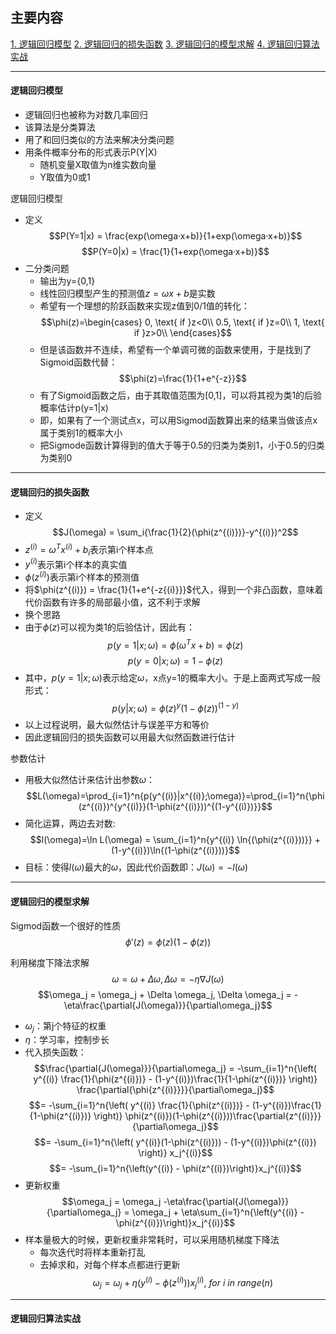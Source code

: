 ## 主要内容
[1. 逻辑回归模型](#1)
[2. 逻辑回归的损失函数](#2)
[3. 逻辑回归的模型求解](#3)
[4. 逻辑回归算法实战](#4)

---

<h4 id='1'>逻辑回归模型</h4>

- 逻辑回归也被称为对数几率回归
- 该算法是分类算法
- 用了和回归类似的方法来解决分类问题
- 用条件概率分布的形式表示P(Y|X)
    - 随机变量X取值为n维实数向量
    - Y取值为0或1

逻辑回归模型
- 定义
    $$P(Y=1|x) = \frac{exp(\omega·x+b)}{1+exp(\omega·x+b)}$$
    $$P(Y=0|x) = \frac{1}{1+exp(\omega·x+b)}$$
- 二分类问题
    - 输出为y={0,1}
    - 线性回归模型产生的预测值$z=\omega x+b$是实数
    - 希望有一个理想的阶跃函数来实现z值到0/1值的转化：
    $$\phi(z)=\begin{cases}
        0, \text{ if }z<0\\
        0.5, \text{ if }z=0\\
        1, \text{ if }z>0\\
    \end{cases}$$
    - 但是该函数并不连续，希望有一个单调可微的函数来使用，于是找到了Sigmoid函数代替：
    $$\phi(z)=\frac{1}{1+e^{-z}}$$
    - 有了Sigmoid函数之后，由于其取值范围为[0,1]，可以将其视为类1的后验概率估计p(y=1|x)
    - 即，如果有了一个测试点x，可以用Sigmod函数算出来的结果当做该点x属于类别1的概率大小
    - 把Sigmode函数计算得到的值大于等于0.5的归类为类别1，小于0.5的归类为类别0

---

<h4 id='2'>逻辑回归的损失函数</h4>

- 定义
    $$J(\omega) = \sum_i{\frac{1}{2}(\phi(z^{(i)})}-y^{(i)})^2$$
- $z^{(i)} = \omega^Tx^{(i)} + b_i$表示第i个样本点
- $y^{(i)}$表示第i个样本的真实值
- $\phi(z^{(i)})$表示第i个样本的预测值
- 将$\phi(z^{(i)}) = \frac{1}{1+e^{-z{(i)}}}$代入，得到一个非凸函数，意味着代价函数有许多的局部最小值，这不利于求解
- 换个思路
- 由于$\phi(z)$可以视为类1的后验估计，因此有：
    $$p(y=1|x;\omega)=\phi(\omega^Tx+b)=\phi(z)$$
    $$p(y=0|x;\omega)=1-\phi(z)$$
- 其中，$p(y=1|x;\omega)$表示给定$\omega$，x点y=1的概率大小。于是上面两式写成一般形式：
    $$p(y|x;\omega)=\phi(z)^y(1-\phi(z))^{(1-y)}$$
- 以上过程说明，最大似然估计与误差平方和等价
- 因此逻辑回归的损失函数可以用最大似然函数进行估计

参数估计
- 用极大似然估计来估计出参数$\omega$：
    $$L(\omega)=\prod_{i=1}^n{p(y^{(i)}|x^{(i)};\omega)}=\prod_{i=1}^n{\phi(z^{(i)})^{y^{(i)}}(1-\phi(z^{(i)}))^{(1-y^{(i)})}}$$
- 简化运算，两边去对数:
    $$l(\omega)=\ln L(\omega) = \sum_{i=1}^n{y^{(i)} \ln{(\phi(z^{(i)}))}} + (1-y^{(i)})\ln{(1-\phi(z^{(i)}))}$$
- 目标：使得$l(\omega)$最大的$\omega$，因此代价函数即：$J(\omega) = -l(\omega)$

---

<h4 id='3'>逻辑回归的模型求解</h4>

Sigmod函数一个很好的性质
    $$\phi'(z)=\phi(z)(1-\phi(z))$$

利用梯度下降法求解
    $$\omega = \omega + \Delta \omega, \Delta \omega = -\eta\nabla{J(\omega)}$$
    $$\omega_j = \omega_j + \Delta \omega_j, \Delta \omega_j = -\eta\frac{\partial{J(\omega)}}{\partial\omega_j}$$
- $\omega_j$：第j个特征的权重
- $\eta$：学习率，控制步长
- 代入损失函数：
    $$\frac{\partial{J(\omega)}}{\partial\omega_j} 
    = -\sum_{i=1}^n{\left(
        y^{(i)} \frac{1}{\phi(z^{(i)})}
        - (1-y^{(i)})\frac{1}{1-\phi(z^{(i)})}
        \right)}
        \frac{\partial{\phi{z^{(i)}}}}{\partial\omega_j}$$
    $$= -\sum_{i=1}^n{\left(
        y^{(i)} \frac{1}{\phi(z^{(i)})}
        - (1-y^{(i)})\frac{1}{1-\phi(z^{(i)})}
        \right)}
        \phi(z^{(i)})(1-\phi(z^{(i)}))\frac{\partial{z^{(i)}}}{\partial\omega_j}$$
    $$= -\sum_{i=1}^n{\left(
        y^{(i)}(1-\phi(z^{(i)}))
        - (1-y^{(i)})\phi(z^{(i)})
        \right)}
        x_j^{(i)}$$
    $$= -\sum_{i=1}^n{\left(y^{(i)} - \phi(z^{(i)})\right)}x_j^{(i)}$$
- 更新权重
    $$\omega_j = \omega_j -\eta\frac{\partial{J(\omega)}}{\partial\omega_j} = \omega_j + \eta\sum_{i=1}^n{\left(y^{(i)} - \phi(z^{(i)})\right)}x_j^{(i)}$$
- 样本量极大的时候，更新权重非常耗时，可以采用随机梯度下降法
    - 每次迭代时将样本重新打乱
    - 去掉求和，对每个样本点都进行更新
    $$\omega_j = \omega_j + \eta{\left(y^{(i)} - \phi(z^{(i)})\right)}x_j^{(i)},\ for\ i\ in\ range(n)$$

---

<h4 id='4'>逻辑回归算法实战</h4>